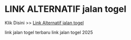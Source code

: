 # LINK ALTERNATIF jalan togel

Klik Disini >> <a href="https://linksto.pages.dev/">Link Alternatif jalan togel </a>

link jalan togel terbaru
link jalan togel 2025